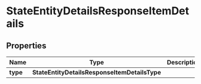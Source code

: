 

# StateEntityDetailsResponseItemDetails


## Properties

| Name | Type | Description | Notes |
|------------ | ------------- | ------------- | -------------|
|**type** | **StateEntityDetailsResponseItemDetailsType** |  |  |



